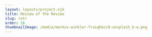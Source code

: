 ```yaml
---
layout: layouts/project.njk
title: Review of the Review
slug: rotr
order: 16
thumbnailImage: /media/markus-winkler-fraiqhkcc0-unsplash_b-w.png
---
```

